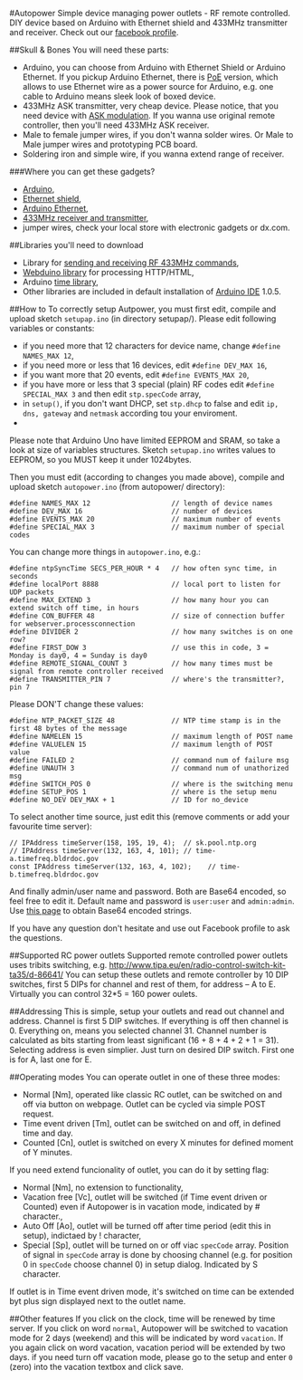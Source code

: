 #Autopower
Simple device managing power outlets - RF remote controlled. DIY device based on Arduino with Ethernet shield and 433MHz transmitter and receiver. Check out our [facebook profile](https://www.facebook.com/autopow).

##Skull & Bones
You will need these parts:
* Arduino, you can choose from Arduino with Ethernet Shield or Arduino Ethernet. If you pickup Arduino Ethernet, there is [PoE](http://en.wikipedia.org/wiki/Power_over_Ethernet) version, which allows to use Ethernet wire as a power source for Arduino, e.g. one cable to Arduino means sleek look of boxed device.
* 433MHz ASK transmitter, very cheap device. Please notice, that you need device with [ASK modulation](http://en.wikipedia.org/wiki/Amplitude-shift_keying). If you wanna use original remote controller, then you'll need 433MHz ASK receiver.
* Male to female jumper wires, if you don't wanna solder wires. Or Male to Male jumper wires and prototyping PCB board.
* Soldering iron and simple wire, if you wanna extend range of receiver. 

###Where you can get these gadgets?
* [Arduino](http://arduino.cc/en/Main/ArduinoBoardUno),
* [Ethernet shield](http://arduino.cc/en/Main/ArduinoEthernetShield),
* [Arduino Ethernet](http://arduino.cc/en/Main/ArduinoBoardEthernet),
* [433MHz receiver and transmitter](http://www.seeedstudio.com/depot/433mhz-rf-link-kit-p-127.html),
* jumper wires, check your local store with electronic gadgets or dx.com.

##Libraries you'll need to download
* Library for [sending and receiving RF 433MHz commands](https://bitbucket.org/fuzzillogic/433mhzforarduino/wiki/Home),
* [Webduino library](https://github.com/sirleech/Webduino) for processing HTTP/HTML,
* Arduino [time library](http://playground.arduino.cc/Code/time),
* Other libraries are included in default installation of [Arduino IDE](http://arduino.cc/en/Main/Software) 1.0.5.

##How to
To correctly setup Autpower, you must first edit, compile and upload sketch `setupap.ino` (in directory setupap/).
Please edit following variables or constants:
* if you need more that 12 characters for device name, change `#define NAMES_MAX 12`,
* if you need more or less that 16 devices, edit `#define DEV_MAX 16`,
* if you want more that 20 events, edit `#define EVENTS_MAX 20`,
* if you have more or less that 3 special (plain) RF codes edit `#define SPECIAL_MAX 3` and then edit `stp.specCode` array,
* in `setup()`, if you don't want DHCP, set `stp.dhcp` to false and edit `ip, dns, gateway` and `netmask` according tou your enviroment.
* 
Please note that Arduino Uno have limited EEPROM and SRAM, so take a look at size of variables structures. Sketch `setupap.ino` writes values to EEPROM, so you MUST keep it under 1024bytes.

Then you must edit (according to changes you made above), compile and upload sketch `autopower.ino` (from autopower/ directory):
```
#define NAMES_MAX 12                    // length of device names
#define DEV_MAX 16                      // number of devices
#define EVENTS_MAX 20                   // maximum number of events
#define SPECIAL_MAX 3                   // maximum number of special codes
```

You can change more things in `autopower.ino`, e.g.:
```
#define ntpSyncTime SECS_PER_HOUR * 4   // how often sync time, in seconds
#define localPort 8888                  // local port to listen for UDP packets
#define MAX_EXTEND 3                    // how many hour you can extend switch off time, in hours
#define CON_BUFFER 48                   // size of connection buffer for webserver.processconnection
#define DIVIDER 2                       // how many switches is on one row?
#define FIRST_DOW 3                     // use this in code, 3 = Monday is day0, 4 = Sunday is day0
#define REMOTE_SIGNAL_COUNT 3           // how many times must be signal from remote controller received
#define TRANSMITTER_PIN 7               // where's the transmitter?, pin 7
```

Please DON'T change these values:
```
#define NTP_PACKET_SIZE 48              // NTP time stamp is in the first 48 bytes of the message
#define NAMELEN 15                      // maximum length of POST name
#define VALUELEN 15                     // maximum length of POST value
#define FAILED 2                        // command num of failure msg
#define UNAUTH 3                        // command num of unathorized msg
#define SWITCH_POS 0                    // where is the switching menu
#define SETUP_POS 1                     // where is the setup menu
#define NO_DEV DEV_MAX + 1              // ID for no_device
```

To select another time source, just edit this (remove comments or add your favourite time server):
```
// IPAddress timeServer(158, 195, 19, 4);  // sk.pool.ntp.org
// IPAddress timeServer(132, 163, 4, 101); // time-a.timefreq.bldrdoc.gov 
const IPAddress timeServer(132, 163, 4, 102);    // time-b.timefreq.bldrdoc.gov
```

And finally admin/user name and password. Both are Base64 encoded, so feel free to edit it. Default name and password is `user:user` and `admin:admin`.
Use [this page](http://www.base64encode.org/) to obtain Base64 encoded strings.

If you have any question don't hesitate and use out Facebook profile to ask the questions.

##Supported RC power outlets
Supported remote controlled power outlets uses tribits switching, e.g. http://www.tipa.eu/en/radio-control-switch-kit-ta35/d-86641/
You can setup these outlets and remote controller by 10 DIP switches, first 5 DIPs for channel and rest of them, for address – A to E.
Virtually you can control 32*5 = 160 power oulets.

##Addressing
This is simple, setup your outlets and read out channel and address. Channel is first 5 DIP switches. If everything is off then channel is 0. Everything on, means you selected channel 31. Channel number is calculated as bits starting from least significant (16 + 8 + 4 + 2 + 1 = 31).
Selecting address is even simplier. Just turn on desired DIP switch. First one is for A, last one for E.

##Operating modes
You can operate outlet in one of these three modes:
* Normal [Nm], operated like classic RC outlet, can be switched on and off via button on webpage. Outlet can be cycled via simple POST request.
* Time event driven [Tm], outlet can be switched on and off, in defined time and day.
* Counted [Cn], outlet is switched on every X minutes for defined moment of Y minutes.


If you need extend funcionality of outlet, you can do it by setting flag:
* Normal [Nm], no extension to functionality,
* Vacation free [Vc], outlet will be switched (if Time event driven or Counted) even if Autopower is in vacation mode, indicated by # character.,
* Auto Off [Ao], outlet will be turned off after time period (edit this in setup), indictaed by ! character,
* Special [Sp], outlet will be turned on or off viac `specCode` array. Position of signal in `specCode` array is done by choosing channel (e.g. for position 0 in `specCode` choose channel 0) in setup dialog. Indicated by S character.

 
If outlet is in Time event driven mode, it's switched on time can be extended byt plus sign displayed next to the outlet name.

##Other features
If you click on the clock, time will be renewed by time server.
If you click on word `normal`, Autopower will be switched to vacation mode for 2 days (weekend) and this will be indicated by word `vacation`. If you again click on word vacation, vacation period will be extended by two days. if you need turn off vacation mode, please go to the setup and enter `0` (zero) into the vacation textbox and click save.


